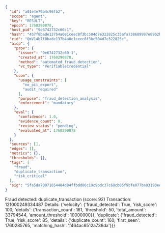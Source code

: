```json
{
  "id": "a01e4e79b4c96fb2",
  "scope": "agent",
  "key": "RESULT",
  "epoch": 1760290878,
  "host_pid": "9e6742732c60:1",
  "hash": "4b7f8bade137b4a0e1ceec8f3bc504d7e322825c35afa738689987e89b2b352a",
  "cid": "QmV14b7f8bade137b4a0e1ceec8f3bc504d7e322825c",
  "aicp": {
    "prov": {
      "issuer": "9e6742732c60:1",
      "created_at": 1760290878,
      "method": "automated_fraud_detection",
      "vc_type": "VerifiableCredential"
    },
    "ucon": {
      "usage_constraints": [
        "no_pii_export",
        "audit_required"
      ],
      "purpose": "fraud_detection_analysis",
      "enforcement": "mandatory"
    },
    "eval": {
      "confidence": 1.0,
      "evidence_count": 0,
      "review_status": "pending",
      "evaluated_at": 1760290878
    }
  },
  "sources": [],
  "edges": [],
  "metrics": {},
  "thresholds": {},
  "tags": [
    "fraud",
    "duplicate_transaction",
    "risk_critical"
  ],
  "sig": "5fa5da70971654484d84ffbdd86c19c9bdc37c68cb05f9bfe077ba03193ed326"
}
```

Fraud detected: duplicate_transaction (score: 92)
Transaction: 121000249334487
Details: {'velocity': {'fraud_detected': True, 'risk_score': 100, 'details': {'transaction_count': 161, 'threshold': 50, 'total_amount': 33794544, 'amount_threshold': 10000000}}, 'duplicate': {'fraud_detected': True, 'risk_score': 85, 'details': {'duplicate_count': 160, 'first_seen': 1760285765, 'matching_hash': 'f464ac6512a738da'}}}